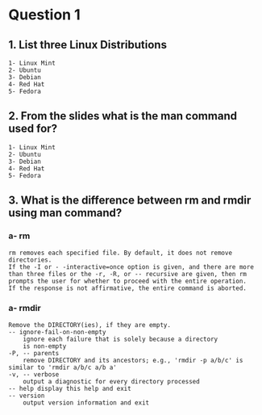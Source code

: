 # Question 1

## 1. List three Linux Distributions
    1- Linux Mint
    2- Ubuntu
    3- Debian
    4- Red Hat‎
    5- Fedora‎
    
## 2. From the slides what is the man command used for?
    1- Linux Mint
    2- Ubuntu
    3- Debian
    4- Red Hat‎
    5- Fedora‎

## 3. What is the difference between rm and rmdir using man command?
### a- rm
    rm removes each specified file. By default, it does not remove directories.
    If the -I or - -interactive=once option is given, and there are more
    than three files or the -r, -R, or -- recursive are given, then rm
    prompts the user for whether to proceed with the entire operation.
    If the response is not affirmative, the entire command is aborted.
    
### a- rmdir
    Remove the DIRECTORY(ies), if they are empty.
    -- ignore-fail-on-non-empty
        ignore each failure that is solely because a directory
        is non-empty
    -P, -- parents
        remove DIRECTORY and its ancestors; e.g., 'rmdir -p a/b/c' is similar to 'rmdir a/b/c a/b a'
    -v, -- verbose
        output a diagnostic for every directory processed
    -- help display this help and exit
    -- version
        output version information and exit

    



    
    
